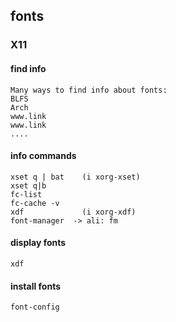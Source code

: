 ## fonts
### X11 

#### find info

    Many ways to find info about fonts:
    BLFS
    Arch
    www.link
    www.link
    ....


#### info commands

    xset q | bat    (i xorg-xset)
    xset q|b
    fc-list
    fc-cache -v
    xdf             (i xorg-xdf)
    font-manager  -> ali: fm
  

#### display fonts

    xdf



#### install fonts

    font-config



